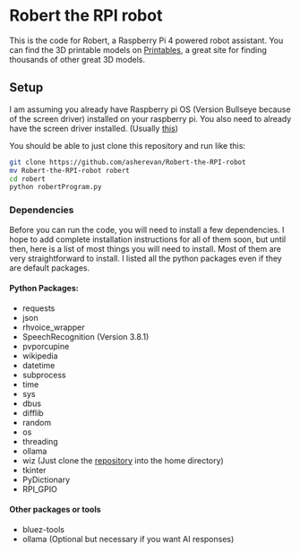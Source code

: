 # Robert the RPI robot
This is the code for Robert, a Raspberry Pi 4 powered robot assistant.
You can find the 3D printable models on [Printables](https://www.printables.com/model/1284850-robert-the-raspberry-pi-robot), a great site for finding thousands of other great 3D models.

## Setup
I am assuming you already have Raspberry pi OS (Version Bullseye because of the screen driver) installed on your raspberry pi. You also need to already have the screen driver installed. (Usually [this](https://github.com/goodtft/LCD-Show))

You should be able to just clone this repository and run like this:

```bash
git clone https://github.com/asherevan/Robert-the-RPI-robot
mv Robert-the-RPI-robot robert
cd robert
python robertProgram.py
```

### Dependencies
Before you can run the code, you will need to install a few dependencies. I hope to add complete installation instructions for all of them soon, but until then, here is a list of most things you will need to install. Most of them are very straightforward to install. I listed all the python packages even if they are default packages.

#### Python Packages:
 - requests
 - json
 - rhvoice_wrapper
 - SpeechRecognition (Version 3.8.1)
 - pvporcupine
 - wikipedia
 - datetime
 - subprocess
 - time
 - sys
 - dbus
 - difflib
 - random
 - os
 - threading
 - ollama
 - wiz (Just clone the [repository](https://github.com/cueo/wiz) into the home directory)
 - tkinter
 - PyDictionary
 - RPI_GPIO

#### Other packages or tools
 - bluez-tools
 - ollama (Optional but necessary if you want AI responses)